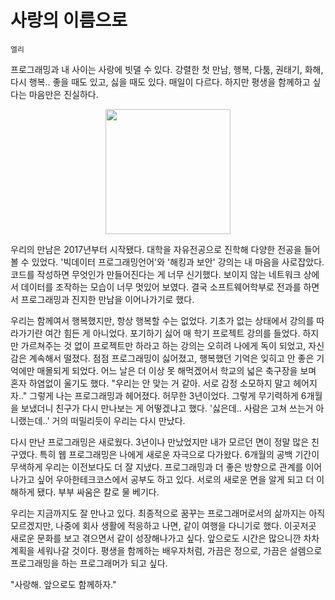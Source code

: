 # 사랑의 이름으로

`엘리`

프로그래밍과 내 사이는 사랑에 빗댈 수 있다. 
강렬한 첫 만남, 행복, 다툼, 권태기, 화해, 다시 행복.. 좋을 때도 있고, 싫을 때도 있다. 매일이 다르다. 하지만 평생을 함께하고 싶다는 마음만은 진실하다. 
<p align="center">
    <img width="200px" src="https://user-images.githubusercontent.com/45311765/196308599-c0902514-d2e0-446f-8aa7-03f1a28401e4.png"/>
</p>

우리의 만남은 2017년부터 시작됐다. 대학을 자유전공으로 진학해 다양한 전공을 들어볼 수 있었다. '빅데이터 프로그래밍언어'와 '해킹과 보안' 강의는 내 마음을 사로잡았다. 코드를 작성하면 무엇인가 만들어진다는 게 너무 신기했다. 보이지 않는 네트워크 상에서 데이터를 조작하는 모습이 너무 멋있어 보였다. 결국 소프트웨어학부로 전과를 하면서 프로그래밍과 진지한 만남을 이어나가기로 했다. 

우리는 함께여서 행복했지만, 항상 행복할 수는 없었다. 기초가 없는 상태에서 강의를 따라가기란 여간 힘든 게 아니었다. 포기하기 싫어 매 학기 프로젝트 강의를 들었다. 하지만 가르쳐주는 것 없이 프로젝트만 하라고 하는 강의는 오히려 나에게 독이 되었고, 자신감은 계속해서 떨졌다. 점점 프로그래밍이 싫어졌고, 행복했던 기억은 잊히고 안 좋은 기억에만 매몰되게 되었다. 어느 날은 더 이상 못 해먹겠어서 학교의 넓은 축구장을 보며 혼자 하염없이 울기도 했다. "우리는 안 맞는 거 같아. 서로 감정 소모하지 말고 헤어지자.." 그렇게 나는 프로그래밍과 헤어졌다. 허무한 3년이었다. 그렇게 무기력하게 6개월을 보냈더니 친구가 다시 만나보는 게 어떻겠냐고 했다. '싫은데.. 사람은 고쳐 쓰는거 아니랬는데..' 거의 떠밀리듯이 우리는 다시 만났다. 

다시 만난 프로그래밍은 새로웠다. 3년이나 만났었지만 내가 모르던 면이 정말 많은 친구였다. 특히 웹 프로그래밍은 나에게 새로운 자극으로 다가왔다. 6개월의 공백 기간이 무색하게 우리는 이전보다도 더 잘 지냈다. 프로그래밍과 더 좋은 방향으로 관계를 이어나가고 싶어 우아한테크코스에서 공부도 하고 있다. 서로의 새로운 면을 알게 되고 더 이해하게 됐다. 부부 싸움은 칼로 물 베기다. 

우리는 지금까지도 잘 만나고 있다. 최종적으로 꿈꾸는 프로그래머로서의 삶까지는 아직 모르겠지만, 나중에 회사 생활에 적응하고 나면, 같이 여행을 다니기로 했다. 이곳저곳 새로운 문화를 보고 겪으면서 같이 성장해나가고 싶다. 앞으로도 시간은 많으니깐 차차 계획을 세워나갈 것이다. 평생을 함께하는 배우자처럼, 가끔은 정으로, 가끔은 설렘으로 프로그래밍을 하는 프로그래머가 되고 싶다. 

"사랑해. 앞으로도 함께하자."
